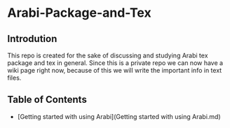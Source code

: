 # Arabi-Package-and-Tex
## Introdution
This repo is created for the sake of discussing and studying Arabi tex package and tex in general. Since this is a private repo we can now have a wiki page right now, because of this we will write the important info in text files.

## Table of Contents
- [Getting started with using Arabi](Getting started with using Arabi.md)
